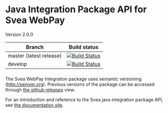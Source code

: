 # Java Integration Package API for Svea WebPay

Version 2.0.0

| Branch                            | Build status                               |
|---------------------------------- |------------------------------------------- |
| master (latest release)           | [![Build Status](https://travis-ci.org/sveawebpay/java-integration.png?branch=master)](https://travis-ci.org/sveawebpay/java-integration) |
| develop                           | [![Build Status](https://travis-ci.org/sveawebpay/java-integration.png?branch=develop)](https://travis-ci.org/sveawebpay/java-integration) |

###
The Svea WebPay Integration package uses semantic versioning (http://semver.org). Previous versions of the package can be accessed through <a href="http://github.com/sveawebpay/java-integration/releases" target="_blank">the github releases</a> view.

For an introduction and reference to the Svea java integration package API, see <a href="http://sveawebpay.github.io/java-integration/" target="_blank">the documentation site</a>.

